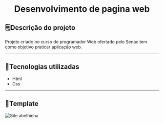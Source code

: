 # <h1 align="Center">Desenvolvimento de pagina web

## 🗒️Descrição do projeto
<p aling="Center">Projeto criado no curso de programador Web ofertado pelo Senac tem como objetivo praticar aplicação web.</p>

_ _ _


## 🚀Tecnologias utilizadas

- Html
- Css
_ _ _
## 🎁Template
![Site abelhinha](https://user-images.githubusercontent.com/85134137/153532445-f6c1aa88-9029-4309-a6bd-e8cb9139daf5.jpg)
